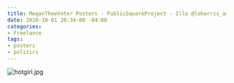 ```yaml
---
title: MeganTheeVoter Posters - PublicSquareProject - Illo @loharris_art
date: 2020-10-01 20:34:00 -04:00
categories:
- Freelance
tags:
- posters
- politics
---
```


![hotgirl.jpg](/uploads/hotgirl.jpg)